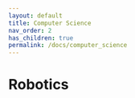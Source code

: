 ```yaml
---
layout: default
title: Computer Science
nav_order: 2
has_children: true
permalink: /docs/computer_science
---
```


# Robotics
